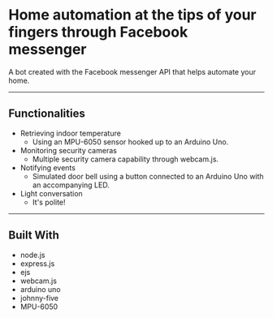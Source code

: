 # Home automation at the tips of your fingers through Facebook messenger
A bot created with the Facebook messenger API that helps automate your home.

----
## Functionalities
- Retrieving indoor temperature
  - Using an MPU-6050 sensor hooked up to an Arduino Uno.
- Monitoring security cameras
  - Multiple security camera capability through webcam.js.
- Notifying events
  - Simulated door bell using a button connected to an Arduino Uno with an accompanying LED.
- Light conversation
  - It's polite!

----
## Built With
- node.js
- express.js
- ejs
- webcam.js
- arduino uno
- johnny-five
- MPU-6050

